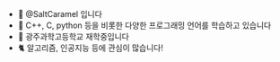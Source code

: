 - 👋 @SaltCaramel 입니다
- 🌱 C++, C, python 등을 비롯한 다양한 프로그래밍 언어를 학습하고 있습니다
- 💞️ 광주과학고등학교 재학중입니다
- 🐈 알고리즘, 인공지능 등에 관심이 많습니다!

<!---
SaltCaramel/SaltCaramel is a ✨ special ✨ repository because its `README.md` (this file) appears on your GitHub profile.
You can click the Preview link to take a look at your changes.
--->
